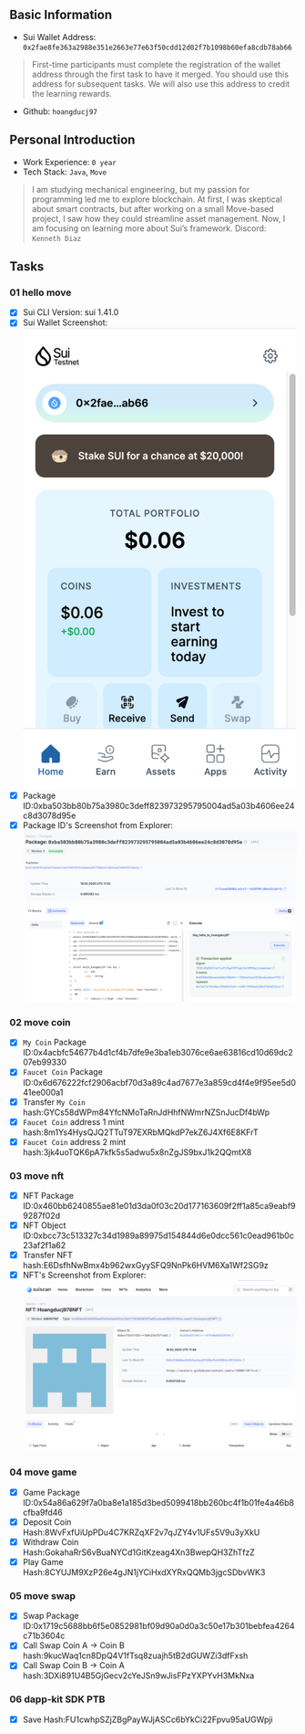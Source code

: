## Basic Information
- Sui Wallet Address: `0x2fae8fe363a2988e351e2663e77e63f50cdd12d02f7b1098b60efa8cdb78ab66`
> First-time participants must complete the registration of the wallet address through the first task to have it merged. You should use this address for subsequent tasks. We will also use this address to credit the learning rewards.
- Github: `hoangducj97`

## Personal Introduction
- Work Experience: `0 year`
- Tech Stack: `Java`, `Move`
> I am studying mechanical engineering, but my passion for programming led me to explore blockchain. At first, I was skeptical about smart contracts, but after working on a small Move-based project, I saw how they could streamline asset management. Now, I am focusing on learning more about Sui’s framework.
Discord: `Kenneth Diaz`

## Tasks

### 01 hello move
- [x] Sui CLI Version: sui 1.41.0
- [x] Sui Wallet Screenshot: ![](images/sui_wallet.png) 
- [x] Package ID:0xba503bb80b75a3980c3deff823973295795004ad5a03b4606ee24c8d3078d95e
- [x] Package ID's Screenshot from Explorer: ![](images/packageid.png)

### 02 move coin
- [x] `My Coin` Package ID:0x4acbfc54677b4d1cf4b7dfe9e3ba1eb3076ce6ae63816cd10d69dc207eb99330
- [x] `Faucet Coin` Package ID:0x6d676222fcf2906acbf70d3a89c4ad7677e3a859cd4f4e9f95ee5d041ee000a1
- [x] Transfer `My Coin` hash:GYCs58dWPm84YfcNMoTaRnJdHhfNWmrNZSnJucDf4bWp
- [x] `Faucet Coin` address 1 mint hash:8m1Ys4HysQJQ2TTuT97EXRbMQkdP7ekZ6J4Xf6E8KFrT
- [x] `Faucet Coin` address 2 mint hash:3jk4uoTQK6pA7kfk5s5adwu5x8nZgJS9bxJ1k2QQmtX8

### 03 move nft
- [x] NFT Package ID:0x460bb6240855ae81e01d3da0f03c20d177163609f2ff1a85ca9eabf99287f02d
- [x] NFT Object ID:0xbcc73c513327c34d1989a89975d154844d6e0dcc561c0ead961b0c23af2f1a62
- [x] Transfer NFT hash:E6DsfhNwBmx4b962wxGyySFQ9NnPk6HVM6Xa1Wf2SG9z
- [x] NFT's Screenshot from Explorer: ![](images/nft.png)

### 04 move game
- [x] Game Package ID:0x54a86a629f7a0ba8e1a185d3bed5099418bb260bc4f1b01fe4a46b8cfba9fd46
- [x] Deposit Coin Hash:8WvFxfUiUpPDu4C7KRZqXF2v7qJZY4v1UFs5V9u3yXkU
- [x] Withdraw Coin Hash:GokahaRrS6vBuaNYCd1GitKzeag4Xn3BwepQH3ZhTfzZ
- [x] Play Game Hash:8CYUJM9XzP26e4gJN1jYCiHxdXYRxQQMb3jgcSDbvWK3

### 05 move swap
- [x] Swap Package ID:0x1719c5688bb6f5e0852981bf09d90a0d0a3c50e17b301bebfea4264c71b3604c
- [x] Call Swap Coin A -> Coin B hash:9kucWaq1cn8DpQ4V1fTsq8zuajh5tB2dGUWZi3dfFxsh
- [x] Call Swap Coin B -> Coin A hash:3DXi891U4B5GjGecv2cYeJSn9wJisFPzYXPYvH3MkNxa

### 06 dapp-kit SDK PTB
- [x] Save Hash:FU1cwhpSZjZBgPayWJjASCc6bYkCi22Fpvu95aUGWpji
